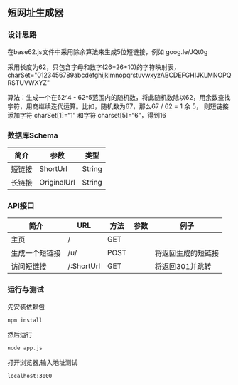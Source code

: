 ## 短网址生成器

### 设计思路
在base62.js文件中采用除余算法来生成5位短链接，例如 goog.le/JQt0g

采用长度为62，只包含字母和数字(26+26+10)的字符映射表，charSet="0123456789abcdefghijklmnopqrstuvwxyzABCDEFGHIJKLMNOPQRSTUVWXYZ"

算法：生成一个在62^4 - 62^5范围内的随机数，将此随机数除以62，用余数查找字符，用商继续迭代运算。比如，随机数为67，那么67 / 62 = 1 余 5， 则短链接添加字符 charSet[1]=“1” 和字符 charset[5]=“6”，得到16

### 数据库Schema
简介   | 参数|  类型 
---    | --- | --- 
短链接 | ShortUrl| String 		
长链接 | OriginalUrl | String

### API接口
简介   | URL | 方法 | 参数 |  例子
---    | --- | --- | --- | ---
主页   | /   |  GET|
生成一个短链接 | /u/ | POST | 	|将返回生成的短链接
访问短链接 | /:ShortUrl | GET |  | 将返回301并跳转		

### 运行与测试
先安装依赖包
```sh
npm install
```
然后运行
```sh
node app.js
```
打开浏览器,输入地址测试
```sh
localhost:3000
```

